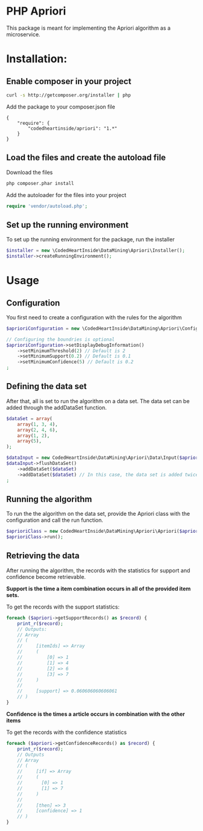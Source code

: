 PHP Apriori
===========

This package is meant for implementing the Apriori algorithm as a microservice.

# Installation:

## Enable composer in your project

```bash
curl -s http://getcomposer.org/installer | php
```

Add the package to your composer.json file

```
{
    "require": {
        "codedheartinside/apriori": "1.*"
    }
}
```

## Load the files and create the autoload file

Download the files

```bash
php composer.phar install
```

Add the autoloader for the files into your project

```php
require 'vendor/autoload.php';
```

## Set up the running environment

To set up the running environment for the package, run the installer

```php
$installer = new \CodedHeartInside\DataMining\Apriori\Installer();
$installer->createRunningEnvironment();
```

# Usage

## Configuration

You first need to create a configuration with the rules for the algorithm

```php
$aprioriConfiguration = new \CodedHeartInside\DataMining\Apriori\Configuration();

// Configuring the boundries is optional
$aprioriConfiguration->setDisplayDebugInformation()
    ->setMinimumThreshold(2) // Default is 2
    ->setMinimumSupport(0.2) // Default is 0.1
    ->setMinimumConfidence(5) // Default is 0.2
;
```

## Defining the data set
After that, all is set to run the algorithm on a data set. The data set can be added through the addDataSet function.

```php
$dataSet = array(
    array(1, 3, 4),
    array(2, 4, 6),
    array(1, 2),
    array(5),
);

$dataInput = new CodedHeartInside\DataMining\Apriori\Data\Input($aprioriConfiguration);
$dataInput->flushDataSet()
    ->addDataSet($dataSet)
    ->addDataSet($dataSet) // In this case, the data set is added twice to create more testing data
;
```

## Running the algorithm

To run the the algorithm on the data set, provide the Apriori class with the configuration and call the run function.

```php
$aprioriClass = new CodedHeartInside\DataMining\Apriori\Apriori($aprioriConfiguration);
$aprioriClass->run();
```

## Retrieving the data

After running the algorithm, the records with the statistics for support and confidence become retrievable.

__Support is the time a item combination occurs in all of the provided item sets.__

To get the records with the support statistics:

```php
foreach ($apriori->getSupportRecords() as $record) {
    print_r($record);
    // Outputs:
    // Array
    // (
    //     [itemIds] => Array
    //     (
    //         [0] => 1
    //         [1] => 4
    //         [2] => 6
    //         [3] => 7
    //     )
    //
    //     [support] => 0.060606060606061
    // )
}
```

__Confidence is the times a article occurs in combination with the other items__

To get the records with the confidence statistics

```php
foreach ($apriori->getConfidenceRecords() as $record) {
    print_r($record);
    // Outputs
    // Array
    // (
    //     [if] => Array
    //     (
    //       [0] => 1
    //       [1] => 7
    //     )
    //
    //     [then] => 3
    //     [confidence] => 1
    // )
}
```
